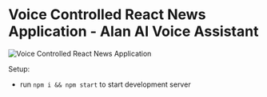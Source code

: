 # Voice Controlled React News Application - Alan AI Voice Assistant



![Voice Controlled React News Application](https://i.ibb.co/SVyK6Nh/Screenshot-2020-08-03-at-21-24-23.png)


Setup:
- run ```npm i && npm start``` to start development server
